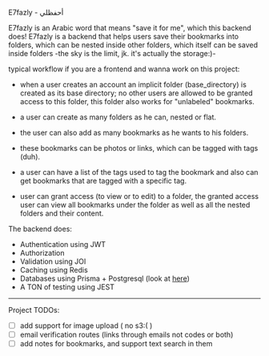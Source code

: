 E7fazly - أحفظلي 

E7fazly is an Arabic word that means "save it for me", which this backend does! E7fazly is a backend that helps users save their bookmarks into folders, which can be nested inside other folders, which itself can be saved inside folders -the sky is the limit, jk. it's actually the storage:)- 

typical workflow if you are a frontend and wanna work on this project: 

- when a user creates an account an implicit folder (base_directory) is created as its base directory; no other users are allowed to be granted access to this folder, this folder also works for "unlabeled" bookmarks. 
- a user can create as many folders as he can, nested or flat. 
- the user can also add as many bookmarks as he wants to his folders. 
- these bookmarks can be photos or links, which can be tagged with tags (duh). 
- a user can have a list of the tags used to tag the bookmark and also can get bookmarks that are tagged with a specific tag. 

- user can grant access (to view or to edit) to a folder, the granted access user can view all bookmarks under the folder as well as all the nested folders and their content. 



The backend does: 
- Authentication using JWT 
- Authorization 
- Validation using JOI 
- Caching using Redis 
- Databases using Prisma + Postgresql (look at [here](./docs/Database.md))
- A TON of testing using JEST 

---
Project TODOs: 

- [ ] add support for image upload ( no s3:( )
- [ ] email verification routes (links through emails not codes or both)
- [ ] add notes for bookmarks, and support text search in them 
